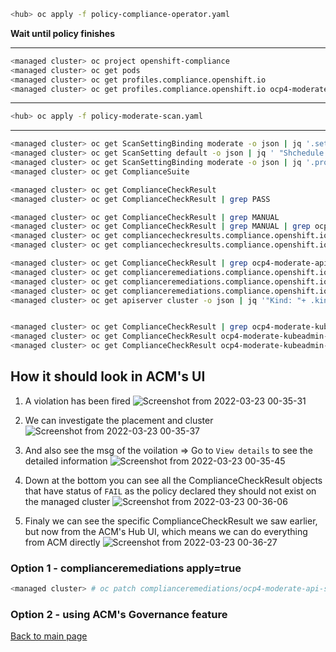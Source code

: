 ```bash
<hub> oc apply -f policy-compliance-operator.yaml
```

**Wait until policy finishes**

---
```bash
<managed cluster> oc project openshift-compliance
<managed cluster> oc get pods
<managed cluster> oc get profiles.compliance.openshift.io
<managed cluster> oc get profiles.compliance.openshift.io ocp4-moderate -ojson | jq '.rules' | less
```
---
```bash
<hub> oc apply -f policy-moderate-scan.yaml
```
---
```bash
<managed cluster> oc get ScanSettingBinding moderate -o json | jq '.settingsRef'
<managed cluster> oc get ScanSetting default -o json | jq ' "Shchedule: " + .schedule, "Nodes to Scan: " + .roles[]'
<managed cluster> oc get ScanSettingBinding moderate -o json | jq '.profiles'
<managed cluster> oc get ComplianceSuite

<managed cluster> oc get ComplianceCheckResult
<managed cluster> oc get ComplianceCheckResult | grep PASS

<managed cluster> oc get ComplianceCheckResult | grep MANUAL
<managed cluster> oc get ComplianceCheckResult | grep MANUAL | grep ocp4-moderate-general-default-namespace-use
<managed cluster> oc get compliancecheckresults.compliance.openshift.io ocp4-moderate-general-default-namespace-use -o jsonpath='{.description}' ; echo
<managed cluster> oc get compliancecheckresults.compliance.openshift.io ocp4-moderate-general-default-namespace-use -o jsonpath='{.instructions}' ; echo

<managed cluster> oc get ComplianceCheckResult | grep ocp4-moderate-api-server-encryption-provider-config
<managed cluster> oc get complianceremediations.compliance.openshift.io
<managed cluster> oc get complianceremediations.compliance.openshift.io  | grep ocp4-moderate-api-server-encryption-provider-config
<managed cluster> oc get complianceremediations.compliance.openshift.io ocp4-moderate-api-server-encryption-provider-config -o json | jq '"Desired State:", .spec.current.object,"Status:", .status'
<managed cluster> oc get apiserver cluster -o json | jq '"Kind: "+ .kind, "Name: " + .metadata.name, "Spec: ", .spec' 


<managed cluster> oc get ComplianceCheckResult | grep ocp4-moderate-kubeadmin-removed
<managed cluster> oc get ComplianceCheckResult ocp4-moderate-kubeadmin-removed -o jsonpath='{.description}' ; echo
<managed cluster> oc get ComplianceCheckResult ocp4-moderate-kubeadmin-removed -o jsonpath='{.instructions}' ; echo


```

## How it should look in ACM's UI

1. A violation has been fired
![Screenshot from 2022-03-23 00-35-31](https://user-images.githubusercontent.com/60185557/159587810-ce16e5f5-41b6-4fae-b20c-65bc3b9334e0.png)

2. We can investigate the placement and cluster
![Screenshot from 2022-03-23 00-35-37](https://user-images.githubusercontent.com/60185557/159587818-a02bab3f-7c5f-4f9b-a987-ab488be2b5f8.png)

3. And also see the msg of the voilation => Go to `View details` to see the detailed information
![Screenshot from 2022-03-23 00-35-45](https://user-images.githubusercontent.com/60185557/159587844-10a57b01-8a98-4f75-9403-b6c959b157c8.png)

4. Down at the bottom you can see all the ComplianceCheckResult objects that have status of `FAIL` as the policy declared they should not exist on the managed cluster
![Screenshot from 2022-03-23 00-36-06](https://user-images.githubusercontent.com/60185557/159587862-0a2f70ef-73eb-4f8b-8802-fe8623b1ab2e.png)

5. Finaly we can see the specific ComplianceCheckResult we saw earlier, but now from the ACM's Hub UI, which means we can do everything from ACM directly
![Screenshot from 2022-03-23 00-36-27](https://user-images.githubusercontent.com/60185557/159587871-425c669c-12cb-4678-b3d8-46bcb49470db.png)


### Option 1 - complianceremediations apply=true
```bash
<managed cluster> # oc patch complianceremediations/ocp4-moderate-api-server-encryption-provider-config --patch '{"spec":{"apply":true}}' --type=merge
```
### Option 2 - using ACM's Governance feature
[Back to main page](https://github.com/tommeramber/openshift-commons)
